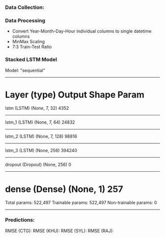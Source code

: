 ### Data Collection:


### Data Processing
- Convert Year-Month-Day-Hour individual columns to single datetime columns
- MinMax Scaling
- 7:3 Train-Test Ratio

### Stacked LSTM Model

Model: "sequential"
_________________________________________________________________
Layer (type)                 Output Shape              Param    
=================================================================
lstm (LSTM)                  (None, 7, 32)             4352      
_________________________________________________________________
lstm_1 (LSTM)                (None, 7, 64)             24832     
_________________________________________________________________
lstm_2 (LSTM)                (None, 7, 128)            98816     
_________________________________________________________________
lstm_3 (LSTM)                (None, 256)               394240    
_________________________________________________________________
dropout (Dropout)            (None, 256)               0         
_________________________________________________________________
dense (Dense)                (None, 1)                 257       
=================================================================
Total params: 522,497
Trainable params: 522,497
Non-trainable params: 0
_________________________________________________________________

### Predictions:

RMSE (CTG):
RMSE (KHU):
RMSE (SYL):
RMSE (RAJ):
